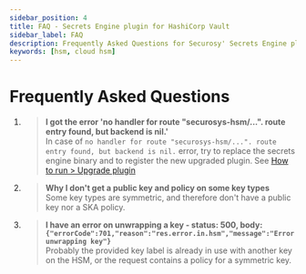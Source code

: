 ```yaml
---
sidebar_position: 4
title: FAQ - Secrets Engine plugin for HashiCorp Vault
sidebar_label: FAQ
description: Frequently Asked Questions for Securosy' Secrets Engine plugin for HashiCorp Vault
keywords: [hsm, cloud hsm]
---
```


# Frequently Asked Questions

1) > **I got the error 'no handler for route "securosys-hsm/...". route entry found, but backend is nil.'**<br/> 
    In case of ```no handler for route "securosys-hsm/...". route entry found, but backend is nil.``` error, try to replace the secrets engine binary and to register the new upgraded plugin. See [How to run > Upgrade plugin](/hc_sse/Installation/#4-upgrade-the-plugin)

1) > **Why I don't get a public key and policy on some key types**<br/> 
    Some key types are symmetric, and therefore don't have a public key nor a SKA policy.

1) > **I have an error on unwrapping a key - status: 500, body: ```{"errorCode":701,"reason":"res.error.in.hsm","message":"Error unwrapping key"}```**<br/> 
    Probably the provided key label is already in use with another key on the HSM, or the request contains a policy for a symmetric key.

